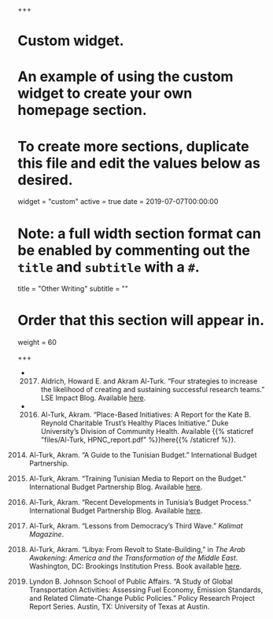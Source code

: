 +++
# Custom widget.
# An example of using the custom widget to create your own homepage section.
# To create more sections, duplicate this file and edit the values below as desired.
widget = "custom"
active = true
date = 2019-07-07T00:00:00

# Note: a full width section format can be enabled by commenting out the `title` and `subtitle` with a `#`.
title = "Other Writing"
subtitle = ""

# Order that this section will appear in.
weight = 60

+++

- 2017. Aldrich, Howard E. and Akram Al-Turk. “Four strategies to increase the likelihood of creating and sustaining successful research teams.” LSE Impact Blog. Available <a href="http://blogs.lse.ac.uk/impactofsocialsciences/2017/10/04/four-strategies-to-increase-the-likelihood-of-creating-and-sustaining-successful-research-teams/">here</a>.

- 2016. Al-Turk, Akram. “Place-Based Initiatives: A Report for the Kate B. Reynold Charitable Trust’s Healthy Places Initiative.” Duke University’s Division of Community Health. Available {{% staticref "files/Al-Turk, HPNC_report.pdf" %}}here{{% /staticref %}}.

2014. Al-Turk, Akram. “A Guide to the Tunisian Budget.” International Budget Partnership.

2014. Al-Turk, Akram. “Training Tunisian Media to Report on the Budget.” International Budget Partnership Blog. Available <a href="https://www.internationalbudget.org/2014/01/training-tunisian-media-to-report-on-the-budget/">here</a>.

2013. Al-Turk, Akram. “Recent Developments in Tunisia’s Budget Process.” International Budget Partnership Blog. Available <a href="https://www.internationalbudget.org/2013/11/recent-developments-in-tunisias-budget-process/">here</a>.

2012. Al-Turk, Akram. “Lessons from Democracy’s Third Wave.” *Kalimat Magazine*.

2011. Al-Turk, Akram. “Libya: From Revolt to State-Building,” in *The Arab Awakening: America and the Transformation of the Middle East*. Washington, DC: Brookings Institution Press. Book available <a href="https://www.brookings.edu/book/the-arab-awakening/">here</a>.

2008. Lyndon B. Johnson School of Public Affairs. “A Study of Global Transportation Activities: Assessing Fuel Economy, Emission Standards, and Related Climate-Change Public Policies.” Policy Research Project Report Series. Austin, TX: University of Texas at Austin.
